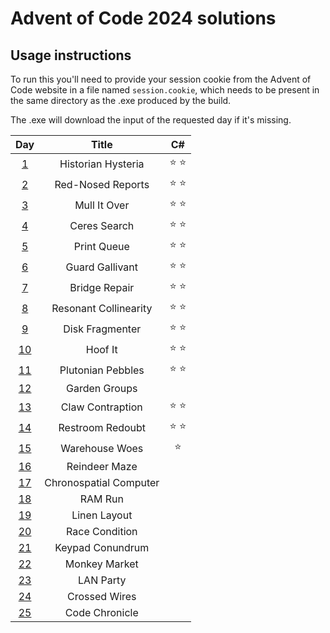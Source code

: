 # Advent of Code 2024 solutions

## Usage instructions
To run this you'll need to provide your session cookie from the Advent of Code website in a file named `session.cookie`, which needs to be present in the same directory as the .exe produced by the build.

The .exe will download the input of the requested day if it's missing.


| Day                                        | Title                  | C#            |
|:------------------------------------------:|:----------------------:|:-------------:|
|  [1](https://adventofcode.com/2024/day/1)  | Historian Hysteria     | :star: :star: |
|  [2](https://adventofcode.com/2024/day/2)  | Red-Nosed Reports      | :star: :star: |
|  [3](https://adventofcode.com/2024/day/3)  | Mull It Over           | :star: :star: |
|  [4](https://adventofcode.com/2024/day/4)  | Ceres Search           | :star: :star: |
|  [5](https://adventofcode.com/2024/day/5)  | Print Queue            | :star: :star: |
|  [6](https://adventofcode.com/2024/day/6)  | Guard Gallivant        | :star: :star: |
|  [7](https://adventofcode.com/2024/day/7)  | Bridge Repair          | :star: :star: |
|  [8](https://adventofcode.com/2024/day/8)  | Resonant Collinearity  | :star: :star: |
|  [9](https://adventofcode.com/2024/day/9)  | Disk Fragmenter        | :star: :star: |
| [10](https://adventofcode.com/2024/day/10) | Hoof It                | :star: :star: |
| [11](https://adventofcode.com/2024/day/11) | Plutonian Pebbles      | :star: :star: |
| [12](https://adventofcode.com/2024/day/12) | Garden Groups          |               |
| [13](https://adventofcode.com/2024/day/13) | Claw Contraption       | :star: :star: |
| [14](https://adventofcode.com/2024/day/14) | Restroom Redoubt       | :star: :star: |
| [15](https://adventofcode.com/2024/day/15) | Warehouse Woes         | :star:        |
| [16](https://adventofcode.com/2024/day/16) | Reindeer Maze          |               |
| [17](https://adventofcode.com/2024/day/17) | Chronospatial Computer |               |
| [18](https://adventofcode.com/2024/day/18) | RAM Run                |               |
| [19](https://adventofcode.com/2024/day/19) | Linen Layout           |               |
| [20](https://adventofcode.com/2024/day/20) | Race Condition         |               |
| [21](https://adventofcode.com/2024/day/21) | Keypad Conundrum       |               |
| [22](https://adventofcode.com/2024/day/22) | Monkey Market          |               |
| [23](https://adventofcode.com/2024/day/23) | LAN Party              |               |
| [24](https://adventofcode.com/2024/day/24) | Crossed Wires          |               |
| [25](https://adventofcode.com/2024/day/25) | Code Chronicle         |               |
